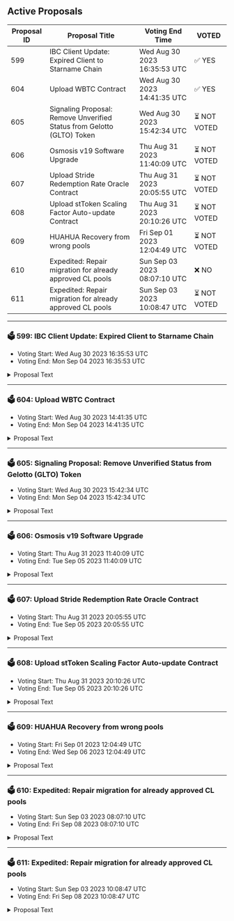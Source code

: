 ## Active Proposals

| Proposal ID | Proposal Title | Voting End Time | VOTED |
|-------------|----------------|-----------------|-------|
| 599 | IBC Client Update: Expired Client to Starname Chain | Wed Aug 30 2023 16:35:53 UTC | ✅ YES |
| 604 | Upload WBTC Contract | Wed Aug 30 2023 14:41:35 UTC | ✅ YES |
| 605 | Signaling Proposal: Remove Unverified Status from Gelotto (GLTO) Token | Wed Aug 30 2023 15:42:34 UTC | ⏳ NOT VOTED |
| 606 | Osmosis v19 Software Upgrade | Thu Aug 31 2023 11:40:09 UTC | ⏳ NOT VOTED |
| 607 | Upload Stride Redemption Rate Oracle Contract | Thu Aug 31 2023 20:05:55 UTC | ⏳ NOT VOTED |
| 608 | Upload stToken Scaling Factor Auto-update Contract | Thu Aug 31 2023 20:10:26 UTC | ⏳ NOT VOTED |
| 609 | HUAHUA Recovery from wrong pools | Fri Sep 01 2023 12:04:49 UTC | ⏳ NOT VOTED |
| 610 | Expedited: Repair migration for already approved CL pools | Sun Sep 03 2023 08:07:10 UTC | ❌ NO |
| 611 | Expedited: Repair migration for already approved CL pools | Sun Sep 03 2023 10:08:47 UTC | ⏳ NOT VOTED |

---

### 🗳 599: IBC Client Update: Expired Client to Starname Chain
- Voting Start: Wed Aug 30 2023 16:35:53 UTC
- Voting End: Mon Sep 04 2023 16:35:53 UTC

<details>
<summary>Proposal Text</summary>
 
Due to an unforeseen relayer issue that resulted in the subject client exceeding the trusting period, the IBC client 07-tendermint-71 used by channel-15 for IOV transfers from Starname to Osmosis is currently in an expired state. If accepted, this proposal will update client 07-tendermint-71 with the data from 07-tendermint-2952 which is created newly, so that users may continue to take advantage of both the established channel.
</details>

---

### 🗳 604: Upload WBTC Contract
- Voting Start: Wed Aug 30 2023 14:41:35 UTC
- Voting End: Mon Sep 04 2023 14:41:35 UTC

<details>
<summary>Proposal Text</summary>
 
Passing this proposal will upload the WBTC CosmWasm contract to the Osmosis chain and recognize WBTC minted through this contract as the Canonical version of WBTC on Osmosis as the most native version. 
## Details
WBTC brings Bitcoin liquidity to Defi by providing a token usable in smart contracts, backed 1:1 with Bitcoin verifiably held by a community of Custodians. 

As an ERC-20 token on Ethereum, WBTC has allowed Bitcoin liquidity to be used across DeFi use cases rather than being restricted to trading on Centralised Exchanges. 

This contract enables the WBTC issuance and redemption process as a native token on Osmosis. 

Website: [https://wbtc.network/](https://wbtc.network/)
## Contract Details
The WBTC contract allows the issuance and redemption of WBTC according to Bitcoin present in the custodian’s wallet on the Bitcoin blockchain at the request of merchants. 

Merchants perform key roles for the WBTC community as administrators who initiate the process of minting newly wrapped tokens and burning wrapped tokens which is performed by the Custodians. 

The custodian provides reliable, institutional-grade security for your WBTC. All WBTC issued will be fully backed and verified through on-chain proof of reserves. 

The addition and removal of merchants and custodians for WBTC on Osmosis will be an open process controlled by a multi-signature contract. Keys to the multi-sig contract will be held by institutions as part of the [WBTC DAO](https://osmosis.daodao.zone/dao/osmo1ltlaul7tfvm92jj3spsfl2hj2926zr325jzt5c6mx4f3r5a872js8ax5af/proposals) 

Oak Security has audited the contract, which can be viewed here: [https://github.com/oak-security/audit-reports/blob/master/Osmosis%20Labs/2023-08-18%20Audit%20Report%20-%20CosmWasm%20WBTC%20v1.0.pdf](https://github.com/oak-security/audit-reports/blob/master/Osmosis%20Labs/2023-08-18%20Audit%20Report%20-%20CosmWasm%20WBTC%20v1.0.pdf)

## Contract Information
**Release Version**: [V1.0.0](https://github.com/osmosis-labs/cw-wbtc/releases/tag/v1.0.0)

**Git Commit ID**:876f865e0b06e519384808efe84ee906d8746c05

**Code Location**: [https://github.com/osmosis-labs/cw-wbtc](https://github.com/osmosis-labs/cw-wbtc)

**Compiler Version**: cosmwasm/workspace-optimizer:0.14.0

**Checksum**: f6dccc84a35b3ddc8b289ca45564eee15b3c76d1eeb8807ab2763dd83787a9fe

## Canonical Status
As part of this proposal, Osmosis recognizes the WBTC minted via this contract as the canonical version of WBTC on Osmosis. 

Canonical status sets the following agreement: 

**Default Asset List**
Assets will be unprefixed in the app.osmosis.zone default asset list, e.g. WBTC with all other bridges’ assets being bridge1WBTC, bridge2WBTC, etc. Osmosis DAO requests that allied/friendly front-ends do the same, though any front-end is free to make its own decisions. 

**Osmosis Incentives**
The DAO commits to prioritizing the Canonical Bridge assets, incentivizing them earlier and more heavily than the comparable assets of non-canonical bridges. In general, canonical pools should earn substantially more incentives per dollar of liquidity than their counterpart pools–under the base incentives model, not necessarily counting external incentive matching. 

This proposal does not directly impact the incentives currently provided to the axlWBTC/OSMO pool (712), which will be reallocated in a future proposal. 

**Forum Thread**: [https://forum.osmosis.zone/t/upload-cosmwasm-wbtc-contract/246](https://forum.osmosis.zone/t/upload-cosmwasm-wbtc-contract/246)
</details>

---

### 🗳 605: Signaling Proposal: Remove Unverified Status from Gelotto (GLTO) Token
- Voting Start: Wed Aug 30 2023 15:42:34 UTC
- Voting End: Mon Sep 04 2023 15:42:34 UTC

<details>
<summary>Proposal Text</summary>
 
The Gelotto (GLTO) token was launched in June of 2022 and has been actively traded on Osmosis. However, the unverified status given by Osmosis creates an unwanted perception towards the asset, deterring new users and causing additional steps for existing users. This proposal aims to remove the unverified status of GLTO. More details can be found on the forum discussion: https://forum.osmosis.zone/t/signaling-proposal-remove-unverified-status-from-gelotto-glto-token/236
</details>

---

### 🗳 606: Osmosis v19 Software Upgrade
- Voting Start: Thu Aug 31 2023 11:40:09 UTC
- Voting End: Tue Sep 05 2023 11:40:09 UTC

<details>
<summary>Proposal Text</summary>
 
This is a proposal to do a software upgrade to the v19.0.0 software tag of the Osmosis codebase on block height **11317300**, which is estimated to occur on **Tuesday September 5th, UTC 16:00**. Block times have high variance, so please monitor the chain for more precise time estimates. 
## Upgrade Features
This upgrade adds the following features: 

**Taker Fee Implementation**
Parameters to enable a Taker fee on Osmosis have been added. 
* The initial global taker fee parameter is set to 0 and will need to be activated by governance. 
* Distribution parameters have been set according to [Proposal 530](https://www.mintscan.io/osmosis/proposals/530) and [Proposal 549](https://www.mintscan.io/osmosis/proposals/549)
* Stakers initially receive: 
 README.md ccv.png ccvalidators_logo.png chains chains.json chains.schema.json cosmoshub_service_Governance.md cryptocrew-validators-logo.png osmosis_service_Governance.md relayers.json relayers.schema.json reports solva_logo.png update_governance_info.sh 100% of OSMO value collected. 
 README.md ccv.png ccvalidators_logo.png chains chains.json chains.schema.json cosmoshub_service_Governance.md cryptocrew-validators-logo.png osmosis_service_Governance.md relayers.json relayers.schema.json reports solva_logo.png update_governance_info.sh 67% of Non-OSMO value collected which is swapped to OSMO before distribution, similar to the mechanism by which Transaction fees in non-OSMO assets are distributed. 
* The Community pool receives: 
 README.md ccv.png ccvalidators_logo.png chains chains.json chains.schema.json cosmoshub_service_Governance.md cryptocrew-validators-logo.png osmosis_service_Governance.md relayers.json relayers.schema.json reports solva_logo.png update_governance_info.sh 33% of Non-OSMO value collected. 
 README.md ccv.png ccvalidators_logo.png chains chains.json chains.schema.json cosmoshub_service_Governance.md cryptocrew-validators-logo.png osmosis_service_Governance.md relayers.json relayers.schema.json reports solva_logo.png update_governance_info.sh Takes the form of the Quote asset involved in the transaction. 
 README.md ccv.png ccvalidators_logo.png chains chains.json chains.schema.json cosmoshub_service_Governance.md cryptocrew-validators-logo.png osmosis_service_Governance.md relayers.json relayers.schema.json reports solva_logo.png update_governance_info.sh Transactions not involving a Quote asset will swap to a governance adjustable asset, initially USDC, before being sent to the community pool. 
* This is an adjustment to the value distribution method mentioned in [Proposal 530](https://www.mintscan.io/osmosis/proposals/530) due to issues with gas usage when claiming a wide variety of tokens discovered during implementation and a change to the expected mechanism of taker fee implementation when using pools with Quote assets. 
* Acceptance of this proposal approves the software upgrade using this modified implementation. Further information is detailed [here](https://forum.osmosis.zone/t/temperature-check-modification-of-taker-fee-distribution-for-non-osmo-assets/276). 
* Taker fee rates for specific denom pairings can be adjusted via governance or by a whitelisted address parameter which is initially not set. 

**Superfluid Staking Fix**
Voting power for Superfluid stake was removed during the expedited v18 software upgrade. 
This software upgrade restores all voting power provided to validators through Superfluid Stake. 

See the [Full Change Log](https://github.com/osmosis-labs/osmosis/blob/main/CHANGELOG.md) for more API Breaking, State Breaking and other miscellaneous changes. 

## Getting Prepared for the Upgrade 
To build the binary, be sure to install golang 1.20. 

As always, we recommend validators utilize 64GB of RAM. Since state migration is relatively negligible in this upgrade, it is possible to get away with less, but still not recommended. If you are unable to have 64GB of RAM, at a minimum have a total of 64GB of swap set to prevent out of memory errors. 

If using Cosmovisor, manually build & copy the osmosisd binary to /cosmovisor/upgrades/v19/bin/. 

If not using Cosmovisor, wait for your node to halt at the upgrade height, then install and run the v19.0.0 binary. 

## Details of Upgrade Time
The proposal targets the upgrade proposal block to be **11317300**, anticipated to be on **Tuesday September 5th, UTC 16:00**. Note that block times have high variance, so keep monitoring the time. See countdown [here](https://www.mintscan.io/osmosis/blocks/11317300). 

The upgrade is anticipated to take approx 30 minutes, during which time, there will not be any on-chain activity on the network. 

In the event of an issue at upgrade time, we should coordinate via the validators channel in Discord to come to a quick emergency consensus and mitigate any further issues.
</details>

---

### 🗳 607: Upload Stride Redemption Rate Oracle Contract
- Voting Start: Thu Aug 31 2023 20:05:55 UTC
- Voting End: Tue Sep 05 2023 20:05:55 UTC

<details>
<summary>Proposal Text</summary>
 
Passing this proposal will upload the Stride Redemption Rate Oracle Contract to the Osmosis chain 

 ## Summary 

 The Stride Redemption Rate Oracle Contract uses an interchain account (ICA) to provide the redemption rates of Stride's stTokens to the Osmosis blockchain in a decentralized manner. 

 If uploaded to Osmosis, the Oracle Contract's feeds could be used to 1) trustlessly handle the scaling factor for stToken stableswap pools, and 2) could be integrated with Mars' oracle implementation to provide a more dependable oracle price for stTokens. 

 ## Details 

 stTokens represent underlying staked tokens, which are controlled by the Stride blockchain. At any time, a user may use his stToken to redeem a certain amount of its underlying token. The amount of underlying tokens a single stToken can redeem is called the redemption rate. For example, on the Stride blockchain 1 stATOM can currently be used to redeem 1.205 ATOM. To continue with the example, the market price of stATOM vs ATOM may fluctuate - but the true stATOM vs ATOM value is the redemption rate. 

 The Oracle Contract uses an ICA to provide redemption rates for Stride's stTokens to the Osmosis blockchain in a decentralized manner. As mentioned above, stToken redemption rates on Osmosis can be used to trustlessly manage the scaling factors for stToken stableswap pools and to strengthen stToken price oracles on Osmosis. 

 ## Contract information 

 **Release**: [v1.0.0](https://github.com/Stride-Labs/ica-oracle/releases/tag/v1.0.0) 

 **Git Commit**: `2fdf76f3ba4fad6a20a6d10d77c0511f2439b6c3` 

 **Code Repository**: [https://github.com/Stride-Labs/ica-oracle](https://github.com/Stride-Labs/ica-oracle) 

 **Compiler**: `cosmwasm/rust-optimizer:0.14.0` 

 **Checksum**: `5ee10302357ff0f8531fe00029cd35cfe5a2c521c6a818cee06cd61a3df0cb42` 

 **Forum Thread**: [https://forum.osmosis.zone/t/upload-stride-redemption-rate-oracle-contract/248](https://forum.osmosis.zone/t/upload-stride-redemption-rate-oracle-contract/248) 
</details>

---

### 🗳 608: Upload stToken Scaling Factor Auto-update Contract
- Voting Start: Thu Aug 31 2023 20:10:26 UTC
- Voting End: Tue Sep 05 2023 20:10:26 UTC

<details>
<summary>Proposal Text</summary>
 
Passing this proposal will upload the stToken Scaling Factor Auto-update Contract to the Osmosis chain 

 ## Summary 

 The stToken Scaling Factor Auto-update Contract makes use of the Stride Redemption Rate Oracle Contract to automatically update the scaling factor for stToken stableswap pools, such as the stOSMO-OSMO pool. 

 Currently, the scaling factor for stToken stableswap pools is updated every several days using a multisig address controlled by the Stride Association. By using the Auto-update Contract the Stride Association can relinquish this responsibility, which would thereafter be carried out in an automatic and fully trustless manner. 

 ## Details 

 Normal stableswap pools concentrate the two tokens at a 1:1 ratio, which is ideal for USD stablecoins. But Osmosis stableswap pools have an optional scaling factor, which enables the concentration ratio to be continually scaled. This scaling factor is utilized for stToken stableswap pools, because stTokens constantly appreciate in value against their underlying tokens. 

 Currently, it is the responsibility of a Stride Association multisig address to gradually increase the concentration ratios on several stToken stableswap pools. But that process can now be automated. 

 For example, the stOSMO:OSMO redemption rate is currently 1:1.148. Soon, the Stride Redemption Rate Oracle Contract could feed this redemption rate to Osmosis. Then the stToken Scaling Factor Auto-update Contract would take the stOSMO redemption rate and use it to adjust the scaling factor / concentration ratio on the stOSMO/OSMO stableswap pool. 

 Note that once these two contracts are uploaded, a further governance proposal would be required for the Stride Association multisig to relinquish control of stToken pool scaling factors to the Auto-update Contract. 

 ## Contract information 

 **Release**: [v1.0.0](https://github.com/Stride-Labs/st-scaling-factor/releases/tag/v1.0.0) 

 **Git Commit**: `7e75ff9e92755a4ad284a8f07b332f4d5b444062` 

 **Code repository**: [https://github.com/Stride-Labs/st-scaling-factor](https://github.com/Stride-Labs/st-scaling-factor) 

 **Compiler**: `cosmwasm/rust-optimizer:0.12.13` 

 **Checksum**: `57f5ec7f8e2848d53e8164c80272cdff311cc844c70d0b15b71712cbc2ec034c` 

 **Forum Thread**: [https://forum.osmosis.zone/t/upload-sttoken-scaling-factor-auto-update-contract/249](https://forum.osmosis.zone/t/upload-sttoken-scaling-factor-auto-update-contract/249) 
</details>

---

### 🗳 609: HUAHUA Recovery from wrong pools
- Voting Start: Fri Sep 01 2023 12:04:49 UTC
- Voting End: Wed Sep 06 2023 12:04:49 UTC

<details>
<summary>Proposal Text</summary>
 
This proposal seeks a Governance approval to merge the code needed to recover 6B HUAHUA stuck into wrong pools into the osmosis codebase.
Here you can find a [detailed description of the incident](https://commonwealth.im/osmosis/discussion/6497-recovering-huahua-wrong-external-incentives)
And here you can find the [forum thread](https://forum.osmosis.zone/t/save-6bn-huahua-from-locked-pool/238 with the resolution proposal.)

- Vote YES if you want to allow Chihuahua to recover the 6B HUAHUA
- Vote NO if you don't want to allow Chihuahua to recover the 6B HUAHUA
</details>

---

### 🗳 610: Expedited: Repair migration for already approved CL pools
- Voting Start: Sun Sep 03 2023 08:07:10 UTC
- Voting End: Fri Sep 08 2023 08:07:10 UTC

<details>
<summary>Proposal Text</summary>
 
There was a code bug in the logic that executed [Proposal 597](https://www.mintscan.io/osmosis/proposals/597). This has resulted in there being only one Supercharged pool linked to its corresponding Classic pool (stATOM/ATOM). 

This has the impact that: 
* Classic positions cannot be migrated to the new Supercharged Pools. 
* Incentives are only being sent to the Supercharged pools, not the already established full range classic positions as well. 
* Liquidity in Supercharged pools is over-incentivized until this proposal passes. 

This proposal restores the Classic to Supercharged pool links and allows incentives to be distributed as intended. This is an expedited proposal in order to minimize the time that incentives are distributed incorrectly. 

As an expedited proposal, this proposal will pass as long as two-thirds of voting power votes within the first 24 hours. This will cause incentives to resume distribution to Classic pools at Epoch on the 5th September. If this threshold is not met, then this proposal will revert to a five-day proposal, and intended incentive distribution will resume on the 9th September if the proposal is successful.
</details>

---

### 🗳 611: Expedited: Repair migration for already approved CL pools
- Voting Start: Sun Sep 03 2023 10:08:47 UTC
- Voting End: Fri Sep 08 2023 10:08:47 UTC

<details>
<summary>Proposal Text</summary>
 
There was a code bug in the logic that executed [Proposal 597](https://www.mintscan.io/osmosis/proposals/597). This has resulted in there being only one Supercharged pool linked to its corresponding Classic pool (stATOM/ATOM). 

This has the impact that: 
* Classic positions cannot be migrated to the new Supercharged Pools. 
* Incentives are only being sent to the Supercharged pools, not the already established full range classic positions as well. 
* Liquidity in Supercharged pools is over-incentivized until this proposal passes. 

This proposal restores the Classic to Supercharged pool links and allows incentives to be distributed as intended. This is an expedited proposal in order to minimize the time that incentives are distributed incorrectly. 

As an expedited proposal, this proposal will pass as long as two-thirds of voting power votes within the first 24 hours. This will cause incentives to resume distribution to Classic pools at Epoch on the 5th September. If this threshold is not met, then this proposal will revert to a five-day proposal, and intended incentive distribution will resume on the 9th September if the proposal is successful.
</details>
